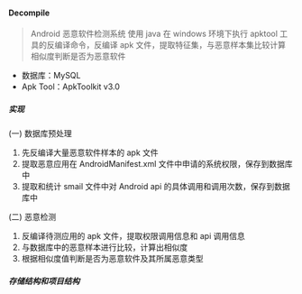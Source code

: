 #### Decompile
>Android 恶意软件检测系统
>使用 java 在 windows 环境下执行 apktool 工具的反编译命令，反编译 apk 文件，提取特征集，与恶意样本集比较计算相似度判断是否为恶意软件

- 数据库：MySQL<br>
- Apk Tool：ApkToolkit v3.0<br>

##### 实现

(一) 数据库预处理<br>
1. 先反编译大量恶意软件样本的 apk 文件<br>
2. 提取恶意应用在 AndroidManifest.xml 文件中申请的系统权限，保存到数据库中<br>
3. 提取和统计 smail 文件中对 Android api 的具体调用和调用次数，保存到数据库中<br>

(二) 恶意检测<br>
1. 反编译待测应用的 apk 文件，提取权限调用信息和 api 调用信息<br>
2. 与数据库中的恶意样本进行比较，计算出相似度<br>
3. 根据相似度值判断是否为恶意软件及其所属恶意类型<br>

##### 存储结构和项目结构
<img src=""/>